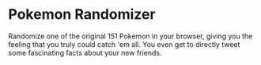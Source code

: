  # Pokemon Randomizer 

Randomize one of the original 151 Pokemon in your browser, giving you the feeling that you truly could catch 'em all. You even get to directly tweet some fascinating facts about your new friends.
